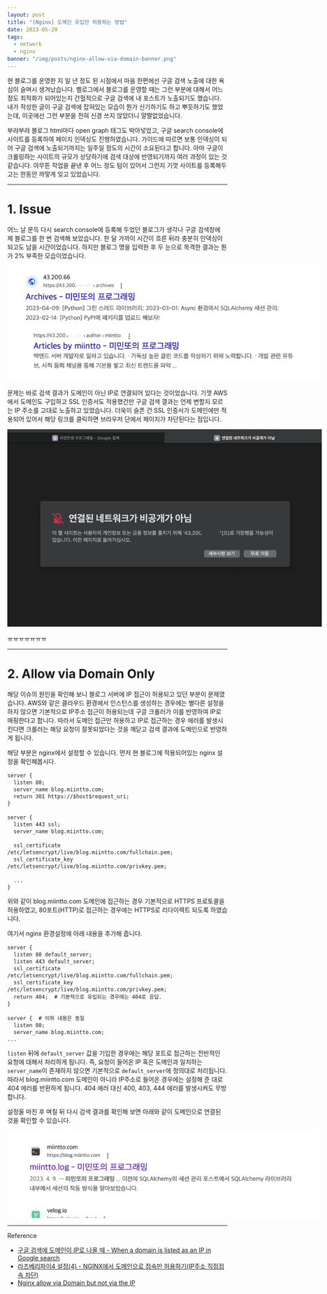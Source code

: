 ```yaml
---
layout: post
title: "[Nginx] 도메인 유입만 허용하는 방법"
date: 2023-05-29
tags:
  - network
  - nginx
banner: "/img/posts/nginx-allow-via-domain-banner.png"
---
```


현 블로그를 운영한 지 일 년 정도 된 시점에서 마음 한편에선 구글 검색 노출에 대한 욕심이 슬며시 생겨났습니다.
벨로그에서 블로그를 운영할 때는 그런 부분에 대해서 어느 정도 최적화가 되어있는지 간헐적으로 구글 검색에 내 포스트가 노출되기도 했습니다.
내가 작성한 글이 구글 검색에 잡혀있는 모습이 뭔가 신기하기도 하고 뿌듯하기도 했었는데,
이곳에선 그런 부분을 전혀 신경 쓰지 않았더니 얄짤없었습니다.

부랴부랴 블로그 html마다 open graph 태그도 박아넣었고, 구글 search console에 사이트를 등록하여 페이지 인덱싱도 진행하였습니다.
가이드에 따르면 보통 인덱싱이 되어 구글 검색에 노출되기까지는 일주일 정도의 시간이 소요된다고 합니다.
아마 구글이 크롤링하는 사이트의 규모가 상당하기에 검색 대상에 반영되기까지 여러 과정이 있는 것 같습니다.
아무튼 작업을 끝낸 후 어느 정도 텀이 있어서 그런지 기껏 사이트를 등록해두고는 한동안 까맣게 잊고 있었습니다.

---

# 1. Issue

어느 날 문득 다시 search console에 등록해 두었던 블로그가 생각나 구글 검색창에 제 블로그를 한 번 검색해 보았습니다.
한 달 가까이 시간이 흐른 뒤라 충분히 인덱싱이되고도 남을 시간이었습니다.
하지만 블로그 명을 입력한 후 두 눈으로 목격한 결과는 뭔가 2% 부족한 모습이었습니다.

<img src="/img/posts/nginx-allow-via-domain-search-result.png" style="max-width:720px"/>

문제는 바로 검색 결과가 도메인이 아닌 IP로 연결되어 있다는 것이었습니다.
기껏 AWS에서 도메인도 구입하고 SSL 인증서도 적용했건만 구글 검색 결과는 언제 변할지 모르는 IP 주소를 고대로 노출하고 있었습니다.
더욱이 슬픈 건 SSL 인증서가 도메인에만 적용되어 있어서 해당 링크를 클릭하면 브라우저 단에서 페이지가 차단된다는 점입니다.

<img src="/img/posts/nginx-allow-via-domain-denied-page.png" style="max-width:720px"/>

ㅠㅠㅠㅠㅠㅠㅠ

---

# 2. Allow via Domain Only

해당 이슈의 원인을 확인해 보니 블로그 서버에 IP 접근이 허용되고 있던 부분이 문제였습니다.
AWS와 같은 클라우드 환경에서 인스턴스를 생성하는 경우에는 별다른 설정을 하지 않으면 기본적으로 IP주소 접근이 허용되는데 구글 크롤러가 이를 반영하여 IP로 매핑한다고 합니다.
따라서 도메인 접근만 허용하고 IP로 접근하는 경우 에러를 발생시킨다면 크롤러는 해당 요청이 잘못되었다는 것을 깨닫고 검색 결과에 도메인으로 반영하게 됩니다.

해당 부분은 nginx에서 설정할 수 있습니다.
먼저 현 블로그에 적용되어있는 nginx 설정을 확인해봅시다.

```shell
server {
  listen 80;
  server_name blog.miintto.com;
  return 301 https://$host$request_uri;
}

server {
  listen 443 ssl;
  server_name blog.miintto.com;

  ssl_certificate /etc/letsencrypt/live/blog.miintto.com/fullchain.pem;
  ssl_certificate_key /etc/letsencrypt/live/blog.miintto.com/privkey.pem;

  ...
}
```

위와 같이 blog.miintto.com 도메인에 접근하는 경우 기본적으로 HTTPS 프로토콜을 허용하였고, 80포트(HTTP)로 접근하는 경우에는 HTTPS로 리다이렉트 되도록 하였습니다.

여기서 nginx 환경설정에 아래 내용을 추가해 줍니다.

```shell
server {
  listen 80 default_server;
  listen 443 default_server;
  ssl_certificate /etc/letsencrypt/live/blog.miintto.com/fullchain.pem;
  ssl_certificate_key /etc/letsencrypt/live/blog.miintto.com/privkey.pem;
  return 404;  # 기본적으로 유입되는 경우에는 404로 응답.
}

server {  # 이하 내용은 동일
  listen 80;
  server_name blog.miintto.com;
...
```

`listen` 뒤에 `default_server` 값을 기입한 경우에는 해당 포트로 접근하는 전반적인 요청에 대해서 처리하게 됩니다.
즉, 요청이 들어온 IP 혹은 도메인과 일치하는 `server_name`이 존재하지 않으면 기본적으로 `default_server`에 정의대로 처리됩니다.
따라서 blog.miintto.com 도메인이 아니라 IP주소로 들어온 경우에는 설정해 준 대로 404 에러를 반환하게 됩니다.
404 에러 대신 400, 403, 444 에러를 발생시켜도 무방합니다.

설정울 마친 후 며칠 뒤 다시 검색 결과를 확인해 보면 아래와 같이 도메인으로 연결된 것을 확인할 수 있습니다.

<img src="/img/posts/nginx-allow-via-domain-improved-search-result.png" style="max-width:720px"/>

---

Reference

- [구글 검색에 도메인이 IP로 나올 때 - When a domain is listed as an IP in Google search](https://www.youtube.com/watch?v=jrpw7YUEHiU)
- [라즈베리파이4 설정(4) - NGINX에서 도메인으로 접속만 허용하기(IP주소 직접접속 차단)](https://www.codesarang.com/8)
- [Nginx allow via Domain but not via the IP](https://stackoverflow.com/questions/61800208/nginx-allow-via-domain-but-not-via-the-ip)

